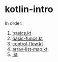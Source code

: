 # kotlin-intro
In order:
1. [basics.kt](src/basics.kt)
2. [basic-funcs.kt](src/basic-funcs.kt)
3. [control-flow.kt](src/control-flow.kt)
4. [array-list-map.kt](src/array-list-map.kt)
5. [.kt]()
